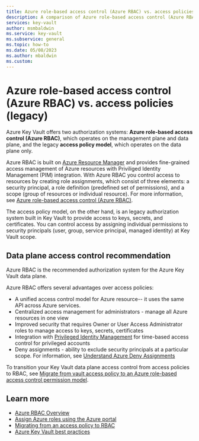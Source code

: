 ```yaml
---
title: Azure role-based access control (Azure RBAC) vs. access policies
description: A comparison of Azure role-based access control (Azure RBAC) and access policies
services: key-vault
author: msmbaldwin
ms.service: key-vault
ms.subservice: general
ms.topic: how-to
ms.date: 05/08/2023
ms.author: mbaldwin
ms.custom:
---
```

# Azure role-based access control (Azure RBAC) vs. access policies (legacy)

Azure Key Vault offers two authorization systems: **Azure role-based access control (Azure RBAC)**, which operates on the management plane and data plane, and the legacy **access policy model**, which operates on the data plane only.

Azure RBAC is built on [Azure Resource Manager](../../azure-resource-manager/management/overview.md) and provides fine-grained access management of Azure resources with Priviliged Identity Management (PIM) integration. With Azure RBAC you control access to resources by creating role assignments, which consist of three elements: a security principal, a role definition (predefined set of permissions), and a scope (group of resources or individual resource). For more information, see [Azure role-based access control (Azure RBAC)](../../role-based-access-control/overview.md).

The access policy model, on the other hand, is an legacy authorization system built in Key Vault to provide access to keys, secrets, and certificates. You can control access by assigning individual permissions to security principals (user, group, service principal, managed identity) at Key Vault scope.

## Data plane access control recommendation

Azure RBAC is the recommended authorization system for the Azure Key Vault data plane.

Azure RBAC offers several advantages over access policies:
- A unified access control model for Azure resource-- it uses the same API across Azure services.
- Centralized access management for administrators - manage all Azure resources in one view
- Improved security that requires Owner or User Access Administrator roles to manage access to keys, secrets, certificates
- Integration with [Privileged Identity Management](../../active-directory/privileged-identity-management/pim-configure.md) for time-based access control for privileged accounts
- Deny assignments - ability to exclude security principals at a particular scope. For information, see [Understand Azure Deny Assignments](../../role-based-access-control/deny-assignments.md)

To transition your Key Vault data plane access control from access policies to RBAC, see [Migrate from vault access policy to an Azure role-based access control permission model](rbac-migration.md).

## Learn more

- [Azure RBAC Overview](../../role-based-access-control/overview.md)
- [Assign Azure roles using the Azure portal](../../role-based-access-control/role-assignments-portal.md)
- [Migrating from an access policy to RBAC](../../role-based-access-control/tutorial-custom-role-cli.md)
- [Azure Key Vault best practices](best-practices.md)
